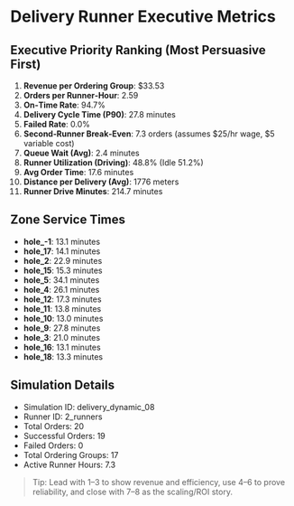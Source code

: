 # Delivery Runner Executive Metrics

## Executive Priority Ranking (Most Persuasive First)
1. **Revenue per Ordering Group**: $33.53
2. **Orders per Runner‑Hour**: 2.59
3. **On‑Time Rate**: 94.7%
4. **Delivery Cycle Time (P90)**: 27.8 minutes
5. **Failed Rate**: 0.0%
6. **Second‑Runner Break‑Even**: 7.3 orders (assumes $25/hr wage, $5 variable cost)
7. **Queue Wait (Avg)**: 2.4 minutes
8. **Runner Utilization (Driving)**: 48.8% (Idle 51.2%)
9. **Avg Order Time**: 17.6 minutes
10. **Distance per Delivery (Avg)**: 1776 meters
11. **Runner Drive Minutes**: 214.7 minutes

## Zone Service Times
- **hole_-1**: 13.1 minutes
- **hole_17**: 14.1 minutes
- **hole_2**: 22.9 minutes
- **hole_15**: 15.3 minutes
- **hole_5**: 34.1 minutes
- **hole_4**: 26.1 minutes
- **hole_12**: 17.3 minutes
- **hole_11**: 13.8 minutes
- **hole_10**: 13.0 minutes
- **hole_9**: 27.8 minutes
- **hole_3**: 21.0 minutes
- **hole_16**: 13.1 minutes
- **hole_18**: 13.3 minutes


## Simulation Details
- Simulation ID: delivery_dynamic_08
- Runner ID: 2_runners
- Total Orders: 20
- Successful Orders: 19
- Failed Orders: 0
- Total Ordering Groups: 17
- Active Runner Hours: 7.3

> Tip: Lead with 1–3 to show revenue and efficiency, use 4–6 to prove reliability, and close with 7–8 as the scaling/ROI story.
